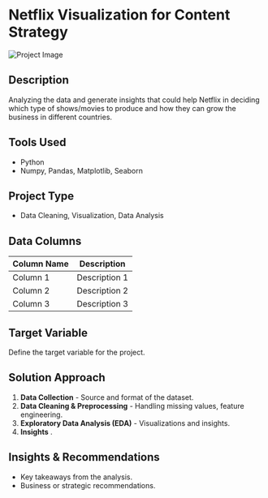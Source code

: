 # Netflix Visualization for Content Strategy

![Project Image]()

## Description
Analyzing the data and generate insights that could help Netflix in deciding which type of shows/movies to produce and how they can grow the business in different countries.

## Tools Used
- Python
- Numpy, Pandas, Matplotlib, Seaborn

## Project Type
- Data Cleaning, Visualization, Data Analysis

## Data Columns
| Column Name | Description |
|------------|-------------|
| Column 1   | Description 1 |
| Column 2   | Description 2 |
| Column 3   | Description 3 |

## Target Variable
Define the target variable for the project.

## Solution Approach
1. **Data Collection** - Source and format of the dataset.
2. **Data Cleaning & Preprocessing** - Handling missing values, feature engineering.
3. **Exploratory Data Analysis (EDA)** - Visualizations and insights.
4. **Insights** .


## Insights & Recommendations
- Key takeaways from the analysis.
- Business or strategic recommendations.
